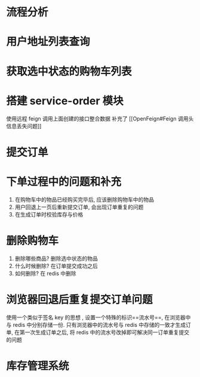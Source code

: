# 流程分析

# 用户地址列表查询

# 获取选中状态的购物车列表

# 搭建 service-order 模块
使用远程 feign 调用上面创建的接口整合数据
补充了 [[OpenFeign#Feign 调用头信息丢失问题]]

# 提交订单

# 下单过程中的问题和补充
1. 在购物车中的物品已经购买完毕后, 应该删除购物车中的物品
2. 用户回退上一页后重新提交订单, 会出现订单重复的问题
3. 在生成订单时校验库存与价格

# 删除购物车
1. 删除哪些商品?
删除选中状态的物品
3. 什么时候删除?
在订单提交成功之后
5. 如何删除?
在 redis 中删除

# 浏览器回退后重复提交订单问题
使用一个类似于签名 key 的思想 , 设置一个特殊的标识==流水号==, 在浏览器中与 redis 中分别存储一份.
只有浏览器中的流水号与 redis 中存储的一致才生成订单, 在第一次生成订单之后, 将 redis 中的流水号改掉即可解决同一订单重复提交的问题


# 库存管理系统